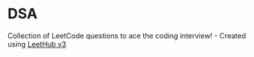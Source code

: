 # DSA
Collection of LeetCode questions to ace the coding interview! - Created using [LeetHub v3](https://github.com/raphaelheinz/LeetHub-3.0)
